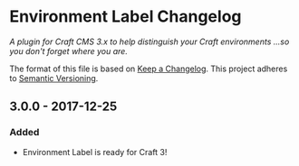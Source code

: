 # Environment Label Changelog

_A plugin for Craft CMS 3.x to help distinguish your Craft environments ...so you don't forget where you are._

The format of this file is based on [Keep a Changelog](http://keepachangelog.com/). This project adheres to [Semantic Versioning](http://semver.org/).

## 3.0.0 - 2017-12-25

### Added

- Environment Label is ready for Craft 3!
